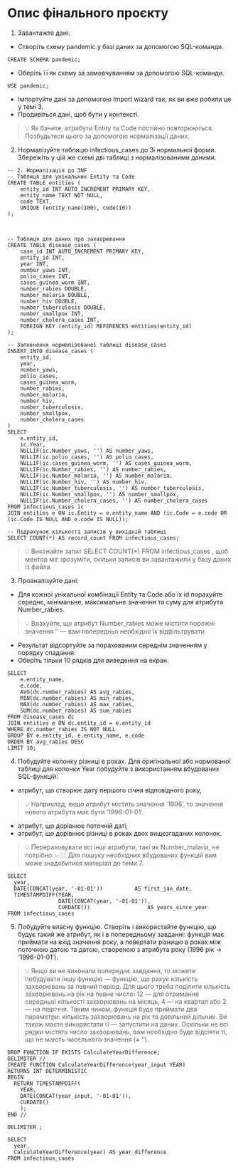 # Опис фінального проєкту

1. Завантажте дані:
* Створіть схему pandemic у базі даних за допомогою SQL-команди.
```
CREATE SCHEMA pandemic;
```
* Оберіть її як схему за замовчуванням за допомогою SQL-команди.
```
USE pandemic;
```
* Імпортуйте дані за допомогою Import wizard так, як ви вже робили це у темі 3.
* Продивіться дані, щоб бути у контексті.
> 💡 Як бачите, атрибути Entity та Code постійно повторюються. Позбудьтеся цього за допомогою нормалізації даних.

2. Нормалізуйте таблицю infectious_cases до 3ї нормальної форми. Збережіть у цій же схемі дві таблиці з нормалізованими даними.
```
-- 2. Нормалізація до 3NF
-- Таблиця для унікальних Entity та Code
CREATE TABLE entities (
    entity_id INT AUTO_INCREMENT PRIMARY KEY,
    entity_name TEXT NOT NULL,
    code TEXT,
    UNIQUE (entity_name(100), code(10))
);



-- Таблиця для даних про захворювання
CREATE TABLE disease_cases (
    case_id INT AUTO_INCREMENT PRIMARY KEY,
    entity_id INT,
    year INT,
    number_yaws INT,
    polio_cases INT,
    cases_guinea_worm INT,
    number_rabies DOUBLE,
    number_malaria DOUBLE,
    number_hiv DOUBLE,
    number_tuberculosis DOUBLE,
    number_smallpox INT,
    number_cholera_cases INT,
    FOREIGN KEY (entity_id) REFERENCES entities(entity_id)
);
```
```
-- Заповнення нормалізованої таблиці disease_cases
INSERT INTO disease_cases (
    entity_id, 
    year, 
    number_yaws, 
    polio_cases, 
    cases_guinea_worm, 
    number_rabies, 
    number_malaria, 
    number_hiv, 
    number_tuberculosis, 
    number_smallpox, 
    number_cholera_cases
)
SELECT 
    e.entity_id, 
    ic.Year, 
    NULLIF(ic.Number_yaws, '') AS number_yaws,
    NULLIF(ic.polio_cases, '') AS polio_cases,
    NULLIF(ic.cases_guinea_worm, '') AS cases_guinea_worm,
    NULLIF(ic.Number_rabies, '') AS number_rabies,
    NULLIF(ic.Number_malaria, '') AS number_malaria,
    NULLIF(ic.Number_hiv, '') AS number_hiv,
    NULLIF(ic.Number_tuberculosis, '') AS number_tuberculosis,
    NULLIF(ic.Number_smallpox, '') AS number_smallpox,
    NULLIF(ic.Number_cholera_cases, '') AS number_cholera_cases
FROM infectious_cases ic
JOIN entities e ON ic.Entity = e.entity_name AND (ic.Code = e.code OR (ic.Code IS NULL AND e.code IS NULL));

-- Підрахунок кількості записів у вихідній таблиці
SELECT COUNT(*) AS record_count FROM infectious_cases;
```
> 💡 Виконайте запит SELECT COUNT(*) FROM infectious_cases , щоб ментор міг зрозуміти, скільки записів ви завантажили у базу даних із файла.

3. Проаналізуйте дані:
* Для кожної унікальної комбінації Entity та Code або їх id порахуйте середнє, мінімальне, максимальне значення та суму для атрибута Number_rabies.
> 💡 Врахуйте, що атрибут Number_rabies може містити порожні значення ‘’ — вам попередньо необхідно їх відфільтрувати.
* Результат відсортуйте за порахованим середнім значенням у порядку спадання.
* Оберіть тільки 10 рядків для виведення на екран.
```
SELECT 
    e.entity_name,
    e.code,
    AVG(dc.number_rabies) AS avg_rabies,
    MIN(dc.number_rabies) AS min_rabies,
    MAX(dc.number_rabies) AS max_rabies,
    SUM(dc.number_rabies) AS sum_rabies
FROM disease_cases dc
JOIN entities e ON dc.entity_id = e.entity_id
WHERE dc.number_rabies IS NOT NULL
GROUP BY e.entity_id, e.entity_name, e.code
ORDER BY avg_rabies DESC
LIMIT 10;
```

4. Побудуйте колонку різниці в роках.
Для оригінальної або нормованої таблиці для колонки Year побудуйте з використанням вбудованих SQL-функцій:
* атрибут, що створює дату першого січня відповідного року,
> 💡 Наприклад, якщо атрибут містить значення ’1996’, то значення нового атрибута має бути ‘1996-01-01’.
* атрибут, що дорівнює поточній даті,
* атрибут, що дорівнює різниці в роках двох вищезгаданих колонок.
> 💡 Перераховувати всі інші атрибути, такі як Number_malaria, не потрібно.
> 👉🏼 Для пошуку необхідних вбудованих функцій вам може знадобитися матеріал до теми 7.
```
SELECT
  year,
  DATE(CONCAT(year, '-01-01'))          AS first_jan_date,
  TIMESTAMPDIFF(YEAR,
                DATE(CONCAT(year, '-01-01')),
                CURDATE())                  AS years_since_year
FROM infectious_cases
```

5. Побудуйте власну функцію.
Створіть і використайте функцію, що будує такий же атрибут, як і в попередньому завданні: функція має приймати на вхід значення року, а повертати різницю в роках між поточною датою та датою, створеною з атрибута року (1996 рік → ‘1996-01-01’).
> 💡 Якщо ви не виконали попереднє завдання, то можете побудувати іншу функцію — функцію, що рахує кількість захворювань за певний період. Для цього треба поділити кількість захворювань на рік на певне число: 12 — для отримання середньої кількості захворювань на місяць, 4 — на квартал або 2 — на півріччя. Таким чином, функція буде приймати два параметри: кількість захворювань на рік та довільний дільник. Ви також маєте використати її — запустити на даних. Оскільки не всі рядки містять число захворювань, вам необхідно буде відсіяти ті, що не мають чисельного значення (≠ ‘’).
```
DROP FUNCTION IF EXISTS CalculateYearDifference;
DELIMITER //
CREATE FUNCTION CalculateYearDifference(year_input YEAR)
RETURNS INT DETERMINISTIC
BEGIN
  RETURN TIMESTAMPDIFF(
	YEAR,
	DATE(CONCAT(year_input, '-01-01')),
	CURDATE()
	);
END //

DELIMITER ;

SELECT
  year,
  CalculateYearDifference(year) AS year_difference
FROM infectious_cases
```
